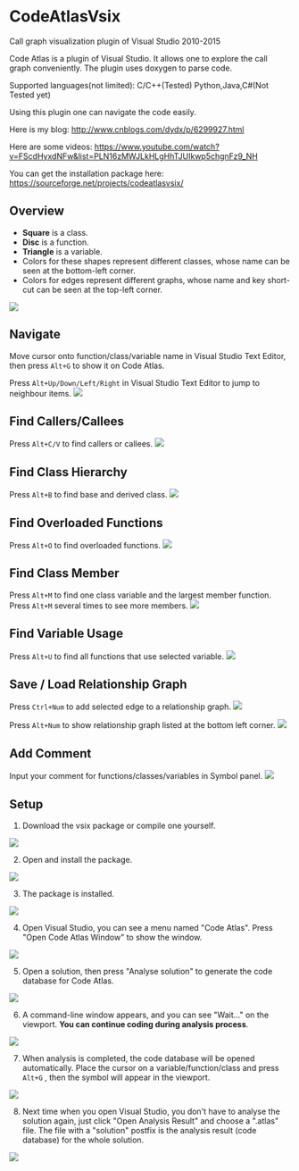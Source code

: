 # CodeAtlasVsix
Call graph visualization plugin of Visual Studio 2010-2015

Code Atlas is a plugin of Visual Studio. It allows one to explore the call graph conveniently. The plugin uses doxygen to parse code.

Supported languages(not limited): 
C/C++(Tested)
Python,Java,C#(Not Tested yet)

Using this plugin one can navigate the code easily.

Here is my blog:
http://www.cnblogs.com/dydx/p/6299927.html

Here are some videos:
https://www.youtube.com/watch?v=FScdHyxdNFw&list=PLN16zMWJLkHLgHhTJUIkwp5chgnFz9_NH

You can get the installation package here:
https://sourceforge.net/projects/codeatlasvsix/

Overview
--------
* **Square** is a class.
* **Disc** is a function.
* **Triangle** is a variable.
* Colors for these shapes represent different classes, whose name can be seen at the bottom-left corner.
* Colors for edges represent different graphs, whose name and key short-cut can be seen at the top-left corner.

![](https://github.com/league1991/CodeAtlasVsix/raw/master/githubCache/main.png) 

Navigate
--------

Move cursor onto function/class/variable name in Visual Studio Text Editor, then press `Alt+G` to show it on Code Atlas.

Press `Alt+Up/Down/Left/Right` in Visual Studio Text Editor to jump to neighbour items.
![](https://github.com/league1991/CodeAtlasVsix/raw/master/githubCache/navigate.gif)  

Find Callers/Callees
--------------------

Press `Alt+C/V` to find callers or callees.
![](https://github.com/league1991/CodeAtlasVsix/raw/master/githubCache/call.gif)   

Find Class Hierarchy
--------------------

Press `Alt+B` to find base and derived class.
![](https://github.com/league1991/CodeAtlasVsix/raw/master/githubCache/class.gif)  
 
Find Overloaded Functions
-------------------------

Press `Alt+O` to find overloaded functions.
![](https://github.com/league1991/CodeAtlasVsix/raw/master/githubCache/overload.gif)  
 
Find Class Member
-----------------

Press `Alt+M` to find one class variable and the largest member function. 
Press `Alt+M` several times to see more members.
![](https://github.com/league1991/CodeAtlasVsix/raw/master/githubCache/member.gif)  
 
Find Variable Usage
-------------------

Press `Alt+U` to find all functions that use selected variable.
![](https://github.com/league1991/CodeAtlasVsix/raw/master/githubCache/usage.gif)  
 
Save / Load Relationship Graph
------------------------------

Press `Ctrl+Num` to add selected edge to a relationship graph.
![](https://github.com/league1991/CodeAtlasVsix/raw/master/githubCache/addGraph.gif)  

Press `Alt+Num` to show relationship graph listed at the bottom left corner.
![](https://github.com/league1991/CodeAtlasVsix/raw/master/githubCache/graph.gif)  

Add Comment
------------------------------

Input your comment for functions/classes/variables in Symbol panel.
![](https://github.com/league1991/CodeAtlasVsix/raw/master/githubCache/comment.gif) 

Setup
--------

1. Download the vsix package or compile one yourself.

![](https://github.com/league1991/CodeAtlasVsix/raw/master/githubCache/setup1.png) 

2. Open and install the package.

![](https://github.com/league1991/CodeAtlasVsix/raw/master/githubCache/setup2.png) 

3. The package is installed.

![](https://github.com/league1991/CodeAtlasVsix/raw/master/githubCache/setup3.png) 

4. Open Visual Studio, you can see a menu named "Code Atlas". Press "Open Code Atlas Window" to show the window.

![](https://github.com/league1991/CodeAtlasVsix/raw/master/githubCache/setup4.png) 

5. Open a solution, then press "Analyse solution" to generate the code database for Code Atlas.

![](https://github.com/league1991/CodeAtlasVsix/raw/master/githubCache/setup5.png) 

6. A command-line window appears, and you can see "Wait..." on the viewport. **You can continue coding during analysis process**.

![](https://github.com/league1991/CodeAtlasVsix/raw/master/githubCache/setup6.png) 

7. When analysis is completed, the code database will be opened automatically. Place the cursor on a variable/function/class and press `Alt+G` , then the symbol will appear in the viewport.

![](https://github.com/league1991/CodeAtlasVsix/raw/master/githubCache/setup7.png) 

8. Next time when you open Visual Studio, you don't have to analyse the solution again, just click "Open Analysis Result" and choose a ".atlas" file. The file with a "solution" postfix is the analysis result (code database) for the whole solution.

![](https://github.com/league1991/CodeAtlasVsix/raw/master/githubCache/setup8.png) 
